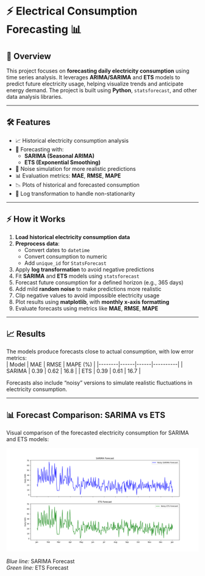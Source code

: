 # ⚡ Electrical Consumption Forecasting 📊

## 🔹 Overview
This project focuses on **forecasting daily electricity consumption** using time series analysis. It leverages **ARIMA/SARIMA** and **ETS** models to predict future electricity usage, helping visualize trends and anticipate energy demand. The project is built using **Python**, `statsforecast`, and other data analysis libraries.

---

## 🛠 Features
- 📈 Historical electricity consumption analysis  
- 🔮 Forecasting with:
  - **SARIMA (Seasonal ARIMA)**
  - **ETS (Exponential Smoothing)**
- 🌟 Noise simulation for more realistic predictions  
- 📊 Evaluation metrics: **MAE**, **RMSE**, **MAPE**  
- 📉 Plots of historical and forecasted consumption  
- 📝 Log transformation to handle non-stationarity  

---

## ⚡ How it Works
1. **Load historical electricity consumption data**  
2. **Preprocess data**:
   - Convert dates to `datetime`  
   - Convert consumption to numeric  
   - Add `unique_id` for `StatsForecast`  
3. Apply **log transformation** to avoid negative predictions  
4. Fit **SARIMA** and **ETS** models using `statsforecast`  
5. Forecast future consumption for a defined horizon (e.g., 365 days)  
6. Add mild **random noise** to make predictions more realistic  
7. Clip negative values to avoid impossible electricity usage  
8. Plot results using **matplotlib**, with **monthly x-axis formatting**  
9. Evaluate forecasts using metrics like **MAE**, **RMSE**, **MAPE**  

---

## 📈 Results
The models produce forecasts close to actual consumption, with low error metrics:  
| Model  | MAE  | RMSE | MAPE (%) |
|--------|------|------|----------|
| SARIMA | 0.39 | 0.62 | 16.8     |
| ETS    | 0.39 | 0.61 | 16.7     |

Forecasts also include “noisy” versions to simulate realistic fluctuations in electricity consumption.

---

## 📊 Forecast Comparison: SARIMA vs ETS
Visual comparison of the forecasted electricity consumption for SARIMA and ETS models:  

![SARIMA vs ETS](Results/Charts/SARIMA%20VS%20ETS.png)

*Blue line:* SARIMA Forecast  
*Green line:* ETS Forecast  


